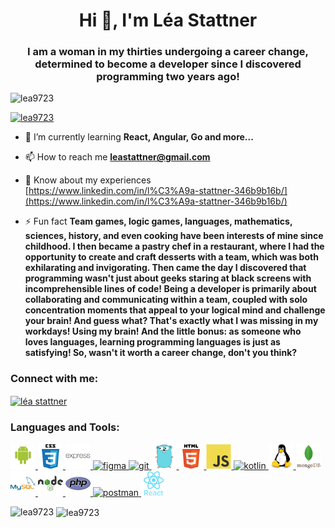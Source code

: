 <h1 align="center">Hi 👋, I'm Léa Stattner</h1>
<h3 align="center">I am a woman in my thirties undergoing a career change, determined to become a developer since I discovered programming two years ago!</h3>

<p align="left"> <img src="https://komarev.com/ghpvc/?username=lea9723&label=Profile%20views&color=0e75b6&style=flat" alt="lea9723" /> </p>

<p align="left"> <a href="https://github.com/ryo-ma/github-profile-trophy"><img src="https://github-profile-trophy.vercel.app/?username=lea9723" alt="lea9723" /></a> </p>

- 🌱 I’m currently learning **React, Angular, Go and more...**

- 📫 How to reach me **leastattner@gmail.com**

- 📄 Know about my experiences [https://www.linkedin.com/in/l%C3%A9a-stattner-346b9b16b/](https://www.linkedin.com/in/l%C3%A9a-stattner-346b9b16b/)

- ⚡ Fun fact **Team games, logic games, languages, mathematics, sciences, history, and even cooking have been interests of mine since childhood. I then became a pastry chef in a restaurant, where I had the opportunity to create and craft desserts with a team, which was both exhilarating and invigorating. Then came the day I discovered that programming wasn't just about geeks staring at black screens with incomprehensible lines of code! Being a developer is primarily about collaborating and communicating within a team, coupled with solo concentration moments that appeal to your logical mind and challenge your brain! And guess what? That's exactly what I was missing in my workdays! Using my brain! And the little bonus: as someone who loves languages, learning programming languages is just as satisfying! So, wasn't it worth a career change, don't you think?**

<h3 align="left">Connect with me:</h3>
<p align="left">
<a href="https://linkedin.com/in/léa stattner" target="blank"><img align="center" src="https://raw.githubusercontent.com/rahuldkjain/github-profile-readme-generator/master/src/images/icons/Social/linked-in-alt.svg" alt="léa stattner" height="30" width="40" /></a>
</p>

<h3 align="left">Languages and Tools:</h3>
<p align="left"> <a href="https://developer.android.com" target="_blank" rel="noreferrer"> <img src="https://raw.githubusercontent.com/devicons/devicon/master/icons/android/android-original-wordmark.svg" alt="android" width="40" height="40"/> </a> <a href="https://www.w3schools.com/css/" target="_blank" rel="noreferrer"> <img src="https://raw.githubusercontent.com/devicons/devicon/master/icons/css3/css3-original-wordmark.svg" alt="css3" width="40" height="40"/> </a> <a href="https://expressjs.com" target="_blank" rel="noreferrer"> <img src="https://raw.githubusercontent.com/devicons/devicon/master/icons/express/express-original-wordmark.svg" alt="express" width="40" height="40"/> </a> <a href="https://www.figma.com/" target="_blank" rel="noreferrer"> <img src="https://www.vectorlogo.zone/logos/figma/figma-icon.svg" alt="figma" width="40" height="40"/> </a> <a href="https://git-scm.com/" target="_blank" rel="noreferrer"> <img src="https://www.vectorlogo.zone/logos/git-scm/git-scm-icon.svg" alt="git" width="40" height="40"/> </a> <a href="https://golang.org" target="_blank" rel="noreferrer"> <img src="https://raw.githubusercontent.com/devicons/devicon/master/icons/go/go-original.svg" alt="go" width="40" height="40"/> </a> <a href="https://www.w3.org/html/" target="_blank" rel="noreferrer"> <img src="https://raw.githubusercontent.com/devicons/devicon/master/icons/html5/html5-original-wordmark.svg" alt="html5" width="40" height="40"/> </a> <a href="https://developer.mozilla.org/en-US/docs/Web/JavaScript" target="_blank" rel="noreferrer"> <img src="https://raw.githubusercontent.com/devicons/devicon/master/icons/javascript/javascript-original.svg" alt="javascript" width="40" height="40"/> </a> <a href="https://kotlinlang.org" target="_blank" rel="noreferrer"> <img src="https://www.vectorlogo.zone/logos/kotlinlang/kotlinlang-icon.svg" alt="kotlin" width="40" height="40"/> </a> <a href="https://www.linux.org/" target="_blank" rel="noreferrer"> <img src="https://raw.githubusercontent.com/devicons/devicon/master/icons/linux/linux-original.svg" alt="linux" width="40" height="40"/> </a> <a href="https://www.mongodb.com/" target="_blank" rel="noreferrer"> <img src="https://raw.githubusercontent.com/devicons/devicon/master/icons/mongodb/mongodb-original-wordmark.svg" alt="mongodb" width="40" height="40"/> </a> <a href="https://www.mysql.com/" target="_blank" rel="noreferrer"> <img src="https://raw.githubusercontent.com/devicons/devicon/master/icons/mysql/mysql-original-wordmark.svg" alt="mysql" width="40" height="40"/> </a> <a href="https://nodejs.org" target="_blank" rel="noreferrer"> <img src="https://raw.githubusercontent.com/devicons/devicon/master/icons/nodejs/nodejs-original-wordmark.svg" alt="nodejs" width="40" height="40"/> </a> <a href="https://www.php.net" target="_blank" rel="noreferrer"> <img src="https://raw.githubusercontent.com/devicons/devicon/master/icons/php/php-original.svg" alt="php" width="40" height="40"/> </a> <a href="https://postman.com" target="_blank" rel="noreferrer"> <img src="https://www.vectorlogo.zone/logos/getpostman/getpostman-icon.svg" alt="postman" width="40" height="40"/> </a> <a href="https://reactjs.org/" target="_blank" rel="noreferrer"> <img src="https://raw.githubusercontent.com/devicons/devicon/master/icons/react/react-original-wordmark.svg" alt="react" width="40" height="40"/> </a> </p>

<p><img align="left" src="https://github-readme-stats.vercel.app/api/top-langs?username=lea9723&show_icons=true&locale=en&layout=compact" alt="lea9723" /></p>

<p>&nbsp;<img align="center" src="https://github-readme-stats.vercel.app/api?username=lea9723&show_icons=true&locale=en" alt="lea9723" /></p>
